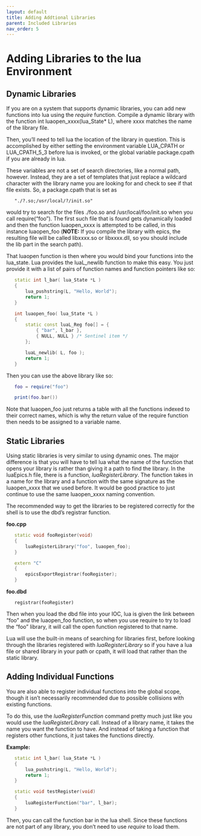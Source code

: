 ```yaml
---
layout: default
title: Adding Addtional Libraries
parent: Included Libraries
nav_order: 5
---
```



# Adding Libraries to the lua Environment

Dynamic Libraries
-----------------

If you are on a system that supports dynamic libraries, you can add new
functions into lua using the *require* function. Compile a dynamic
library with the function int luaopen_xxxx(lua_State\* L), where xxxx
matches the name of the library file.

Then, you’ll need to tell lua the location of the library in question.
This is accomplished by either setting the environment variable
LUA_CPATH or LUA_CPATH_5_3 before lua is invoked, or the global variable
package.cpath if you are already in lua.

These variables are not a set of search directories, like a normal path,
however. Instead, they are a set of templates that just replace a
wildcard character with the library name you are looking for and check
to see if that file exists. So, a package.cpath that is set as

```
   "./?.so;/usr/local/?/init.so"
```

would try to search for the files ./foo.so and /usr/local/foo/init.so
when you call require(“foo”). The first such file that is found gets
dynamically loaded and then the function luaopen_xxxx is attempted to be
called, in this instance luaopen_foo (**NOTE:** If you compile the
library with epics, the resulting file will be called libxxxx.so or
libxxxx.dll, so you should include the lib part in the search path).

That luaopen function is then where you would bind your functions into
the lua_state. Lua provides the luaL_newlib function to make this easy.
You just provide it with a list of pairs of function names and function
pointers like so:

```c++
   static int l_bar( lua_State *L )
   {
       lua_pushstring(L, "Hello, World");
       return 1;
   }

   int luaopen_foo( lua_State *L )
   {
       static const luaL_Reg foo[] = {
           { "bar", l_bar },
           { NULL, NULL } /* Sentinel item */
       };

       luaL_newlib( L, foo );
       return 1;
   }
```
    
Then you can use the above library like so:


```lua
   foo = require("foo")

   print(foo.bar())
```

Note that luaopen_foo just returns a table with all the functions
indexed to their correct names, which is why the return value of the
require function then needs to be assigned to a variable name.


Static Libraries
----------------

Using static libraries is very similar to using dynamic ones. The major
difference is that you will have to tell lua what the name of the
function that opens your library is rather than giving it a path to find
the library. In the luaEpics.h file, there is a function,
*luaRegisterLibrary*. The function takes in a name for the library and a
function with the same signature as the luaopen_xxxx that we used
before. It would be good practice to just continue to use the same
luaopen_xxxx naming convention.

The recommended way to get the libraries to be registered correctly for
the shell is to use the dbd’s registrar function.

**foo.cpp**

```c++
   static void fooRegister(void)
   {
       luaRegisterLibrary("foo", luaopen_foo);
   }

   extern "C"
   {
       epicsExportRegistrar(fooRegister);
   }
```

**foo.dbd**

```
   registrar(fooRegister)
```
    
Then when you load the dbd file into your IOC, lua is given the link
between “foo” and the luaopen_foo function, so when you use require to
try to load the “foo” library, it will call the open function registered
to that name.

Lua will use the built-in means of searching for libraries first, before
looking through the libraries registered with *luaRegisterLibrary* so if
you have a lua file or shared library in your path or cpath, it will
load that rather than the static library.


Adding Individual Functions
---------------------------

You are also able to register individual functions into the global
scope, though it isn’t necessarily recommended due to possible
collisions with existing functions.

To do this, use the *luaRegisterFunction* command pretty much just like
you would use the *luaRegisterLibrary* call. Instead of a library name,
it takes the name you want the function to have. And instead of taking a
function that registers other functions, it just takes the functions
directly.

**Example:**

```c++
   static int l_bar( lua_State *L )
   {
       lua_pushstring(L, "Hello, World");
       return 1;
   }

   static void testRegister(void)
   {
       luaRegisterFunction("bar", l_bar);
   }
```
    
Then, you can call the function bar in the lua shell. Since these
functions are not part of any library, you don’t need to use *require*
to load them.
